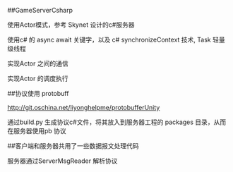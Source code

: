 ##GameServerCsharp

使用Actor模式，参考 Skynet 设计的c#服务器

使用c# 的 async await 关键字，以及 c# synchronizeContext 技术, Task 轻量级线程

实现Actor 之间的通信

实现Actor 的调度执行


##协议使用 protobuff

http://git.oschina.net/liyonghelpme/protobufferUnity

通过build.py 生成协议c#文件，将其放入到服务器工程的 packages 目录，从而在服务器使用pb 协议

##客户端和服务器共用了一些数据报文处理代码

服务器通过ServerMsgReader 解析协议

